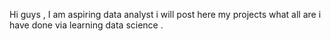 Hi guys , I am aspiring data analyst i will post here my projects what all are i have done via learning data science .
